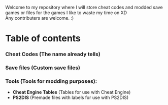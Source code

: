 Welcome to my repository where I will store cheat codes and modded save games or files for the games I like to waste my time on XD <br/>
Any contributers are welcome. :)

# Table of contents <br/>
### **Cheat Codes** (The name already tells) <br/>
### **Save files** (Custom save files) <br/>
### **Tools** (Tools for modding purposes):
- **Cheat Engine Tables** (Tables for use with Cheat Engine)
- **PS2DIS** (Premade files with labels for use with PS2DIS)

